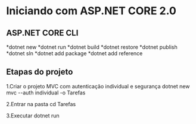 # Iniciando com ASP.NET CORE 2.0

## ASP.NET CORE CLI

*dotnet new
*dotnet run
*dotnet build
*dotnet restore
*dotnet publish
*dotnet sln
*dotnet add package
*dotnet add reference

## Etapas do projeto

1.Criar o projeto MVC com autenticação individual e segurança
  dotnet new mvc --auth individual -o Tarefas

2.Entrar na pasta
  cd Tarefas

3.Executar
  dotnet run